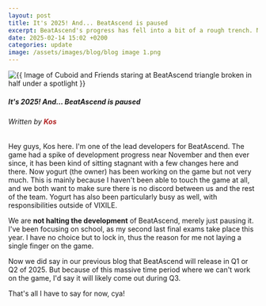 ```yaml
---
layout: post
title: It's 2025! And... BeatAscend is paused
excerpt: BeatAscend's progress has fell into a bit of a rough trench. Not to worry though, we are NOT halting BeatAscend Aurora's development!
date: 2025-02-14 15:02 +0200
categories: update
image: /assets/images/blog/blog image 1.png
---
```

<img class="page-image" src="{{ site.baseurl }}/blog/{{ page.image }}" alt="{{ Image of Cuboid and Friends staring at BeatAscend triangle broken in half under a spotlight }}">

##### It's 2025! And... BeatAscend is paused

###### Written by <span style="color: firebrick;">**Kos**</span>

Hey guys, Kos here. I'm one of the lead developers for BeatAscend. The game had a spike of development progress near November and then ever since, it has been kind of sitting stagnant with a few changes here and there. Now yogurt (the owner) has been working on the game but not very much. This is mainly because I haven't been able to touch the game at all, and we both want to make sure there is no discord between us and the rest of the team. Yogurt has also been particularly busy as well, with responsibilities outside of VIXILE.

We are **not halting the development** of BeatAscend, merely just pausing it. I've been focusing on school, as my second last final exams take place this year. I have no choice but to lock in, thus the reason for me not laying a single finger on the game.

Now we did say in our previous blog that BeatAscend will release in Q1 or Q2 of 2025. But because of this massive time period where we can't work on the game, I'd say it will likely come out during Q3.

That's all I have to say for now, cya!
